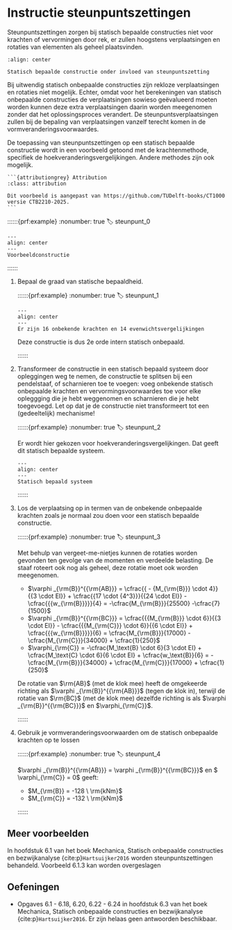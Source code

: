 # Instructie steunpuntszettingen

Steunpuntszettingen zorgen bij statisch bepaalde constructies niet voor krachten of vervormingen door rek, er zullen hoogstens verplaatsingen en rotaties van elementen als geheel plaatsvinden.

```{figure} ./theorie_data/SB.svg
:align: center

Statisch bepaalde constructie onder invloed van steunpuntszetting
```

Bij uitwendig statisch onbepaalde constructies zijn rekloze verplaatsingen en rotaties niet mogelijk. Echter, omdat voor het berekeningen van statisch onbepaalde constructies de verplaatsingen sowieso geëvalueerd moeten worden kunnen deze extra verplaatsingen daarin worden meegenomen zonder dat het oplossingsproces verandert. De steunpuntsverplaatsingen zullen bij de bepaling van verplaatsingen vanzelf terecht komen in de vormveranderingsvoorwaardes.

De toepassing van steunpuntszettingen op een statisch bepaalde constructie wordt in een voorbeeld getoond met de krachtenmethode, specifiek de hoekveranderingsvergelijkingen. Andere methodes zijn ook mogelijk.

````{margin}
```{attributiongrey} Attribution
:class: attribution

Dit voorbeeld is aangepast van https://github.com/TUDelft-books/CT1000 versie CTB2210-2025.
```
```` 

::::::{prf:example}
:nonumber: true
:label: steunpunt_0

```{figure} ./theorie_data/constructie.svg
---
align: center
---
Voorbeeldconstructie
```

::::::

1. Bepaal de graad van statische bepaaldheid.

    ::::::{prf:example}
    :nonumber: true
    :label: steunpunt_1

    ```{figure} ./theorie_data/statisch_onbepaaldheid.svg
    ---
    align: center
    ---
    Er zijn 16 onbekende krachten en 14 evenwichtsvergelijkingen
    ```

    Deze constructie is dus 2e orde intern statisch onbepaald.

    ::::::

2. Transformeer de constructie in een statisch bepaald systeem door opleggingen weg te nemen, de constructie te splitsen bij een pendelstaaf, of scharnieren toe te voegen: voeg onbekende statisch onbepaalde krachten en vervormingsvoorwaardes toe voor elke opleggging die je hebt weggenomen en scharnieren die je hebt toegevoegd. Let op dat je de constructie niet transformeert tot een (gedeeltelijk) mechanisme!

    ::::::{prf:example}
    :nonumber: true
    :label: steunpunt_2

    Er wordt hier gekozen voor hoekveranderingsvergelijkingen. Dat geeft dit statisch bepaalde systeem.

    ```{figure} ./theorie_data/SB-systeem.svg
    ---
    align: center
    ---
    Statisch bepaald systeem
    ```

    ::::::

3. Los de verplaatsing op in termen van de onbekende onbepaalde krachten zoals je normaal zou doen voor een statisch bepaalde constructie.

    ::::::{prf:example}
    :nonumber: true
    :label: steunpunt_3

    Met behulp van vergeet-me-nietjes kunnen de rotaties worden gevonden ten gevolge van de momenten en verdeelde belasting. De staaf roteert ook nog als geheel, deze rotatie moet ook worden meegenomen.

    - $\varphi _{\rm{B}}^{{\rm{AB}}}  = \cfrac{{ - {M_{\rm{B}}} \cdot 4}}{{3 \cdot EI}} + \cfrac{{17 \cdot {4^3}}}{{24 \cdot EI}} - \cfrac{{{w_{\rm{B}}}}}{4}  = -\cfrac{M_{\rm{B}}}{25500} -\cfrac{7}{1500}$
    - $\varphi _{\rm{B}}^{{\rm{BC}}}  = \cfrac{{{M_{\rm{B}}} \cdot 6}}{{3 \cdot EI}} - \cfrac{{{M_{\rm{C}}} \cdot 6}}{{6 \cdot EI}} + \cfrac{{{w_{\rm{B}}}}}{6} = \cfrac{M_{\rm{B}}}{17000} - \cfrac{M_{\rm{C}}}{34000} + \cfrac{1}{250}$
    - $\varphi_{\rm{C}} = -\cfrac{M_\text{B} \cdot 6}{3 \cdot EI} + \cfrac{M_\text{C} \cdot 6}{6 \cdot EI} + \cfrac{w_\text{B}}{6} = -\cfrac{M_{\rm{B}}}{34000} + \cfrac{M_{\rm{C}}}{17000} + \cfrac{1}{250}$

    De rotatie van $\rm{AB}$ (met de klok mee) heeft de omgekeerde richting als $\varphi _{\rm{B}}^{{\rm{AB}}}$ (tegen de klok in), terwijl de rotatie van $\rm{BC}$ (met de klok mee) dezelfde richting is als $\varphi _{\rm{B}}^{{\rm{BC}}}$ en $\varphi_{\rm{C}}$.

    ::::::

4. Gebruik je vormveranderingsvoorwaarden om de statisch onbepaalde krachten op te lossen

    ::::::{prf:example}
    :nonumber: true
    :label: steunpunt_4

    $\varphi _{\rm{B}}^{{\rm{AB}}} = \varphi _{\rm{B}}^{{\rm{BC}}}$ en $ \varphi_{\rm{C}} = 0$ geeft:

    - $M_{\rm{B}} = -128 \ \rm{kNm}$
    - $M_{\rm{C}} = -132 \ \rm{kNm}$

    ::::::

## Meer voorbeelden

In hoofdstuk 6.1 van het boek Mechanica, Statisch onbepaalde constructies en bezwijkanalyse {cite:p}`Hartsuijker2016` worden steunpuntszettingen behandeld. Voorbeeld 6.1.3 kan worden overgeslagen

## Oefeningen
- Opgaves 6.1 - 6.18, 6.20, 6.22 - 6.24 in hoofdstuk 6.3 van het boek Mechanica, Statisch onbepaalde constructies en bezwijkanalyse {cite:p}`Hartsuijker2016`. Er zijn helaas geen antwoorden beschikbaar.